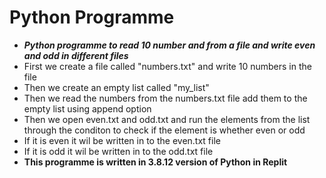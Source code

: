 # Python Programme
* ***Python programme to read 10 number and from a file and write even and odd in different files***
* First we create a file called "numbers.txt" and write 10 numbers in the file
* Then we create an empty list called "my_list"
* Then we read the numbers from the numbers.txt file add them to the empty list using append option
* Then we open even.txt and odd.txt and run the elements from the list through the conditon to check if the element is whether even or odd
* If it is even it wil be written in to the even.txt file
* If it is odd it wil be written in to the odd.txt file
* **This programme is written in 3.8.12 version of Python in Replit**
